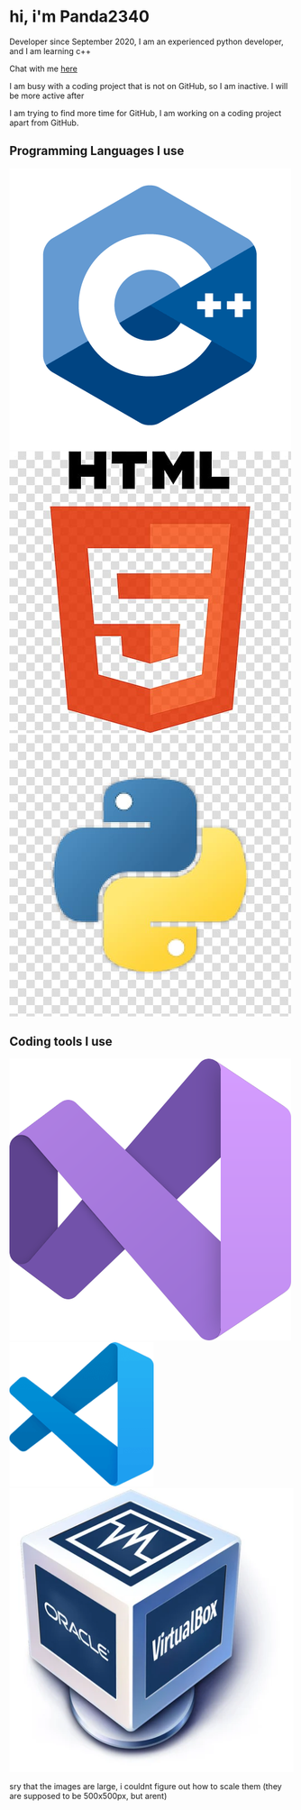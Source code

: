<h1>hi, i'm Panda2340</h1>
<p>Developer since September 2020, I am an experienced python developer, and I am learning c++</p>
<p>Chat with me <a href="https://github.com/Panda2340/Panda2340/discussions">here</a></p>
<p>I am busy with a coding project that is not on GitHub, so I am inactive. I will be more active after</p>
<p>I am trying to find more time for GitHub, I am working on a coding project apart from GitHub.</p>
<h2>Programming Languages I use</h2>
<img src="https://github.com/Panda2340/Panda2340/blob/main/c++logo.png?raw=true" alt="c++logo.png"/>
<img src="https://github.com/Panda2340/Panda2340/blob/main/htmllogo.png?raw=true" alt="htmllogo.png"/>
<img src="https://github.com/Panda2340/Panda2340/blob/main/pythonlogo.jpg?raw=true" alt="pythonlogo.jpg"/>
<h2>Coding tools I use</h2>
<img src="https://github.com/Panda2340/Panda2340/blob/main/vs2022logo.png?raw=true" alt="vs2022logo.png"/>
<img src="https://github.com/Panda2340/Panda2340/blob/main/vscode-logo.png?raw=true" alt="vscode-logo.png"/>
<img src="https://github.com/Panda2340/Panda2340/blob/main/virtualboxlogo.png?raw=true" alt="virtualboxlogo.png"/>
<p>sry that the images are large, i couldnt figure out how to scale them (they are supposed to be 500x500px, but arent)</p>
